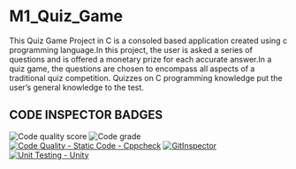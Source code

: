 # M1_Quiz_Game

   This Quiz Game Project in C is a consoled based application created using c programming language.In this project, the user is asked a series of questions and is offered a monetary prize for each accurate answer.In a quiz game, the questions are chosen to encompass all aspects of a traditional quiz competition. Quizzes on C programming knowledge put the user’s general knowledge to the test.
   
## CODE INSPECTOR BADGES

![Code quality score](https://api.codiga.io/project/29971/score/svg) 
![Code grade](https://api.codiga.io/project/29971/status/svg )
[![Code Quality - Static Code - Cppcheck](https://github.com/Madhumithashanmugam/M1_Quiz_Game/actions/workflows/cppcheck.yml/badge.svg)](https://github.com/Madhumithashanmugam/M1_Quiz_Game/actions/workflows/cppcheck.yml) 
[![GitInspector](https://github.com/Madhumithashanmugam/M1_Quiz_Game/actions/workflows/git-inspector.yml/badge.svg)](https://github.com/Madhumithashanmugam/M1_Quiz_Game/actions/workflows/git-inspector.yml) 
[![Unit Testing - Unity](https://github.com/Madhumithashanmugam/M1_Quiz_Game/actions/workflows/unity.yml/badge.svg)](https://github.com/Madhumithashanmugam/M1_Quiz_Game/actions/workflows/unity.yml)
